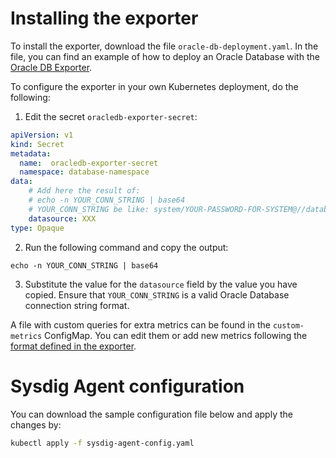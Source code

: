 # Installing the exporter
To install the exporter, download the file `oracle-db-deployment.yaml`. In the file, you can find an example of how to deploy an Oracle Database  with the [Oracle DB Exporter](https://github.com/iamseth/oracledb_exporter).

To configure the exporter in your own Kubernetes deployment, do the following:

1. Edit the secret `oracledb-exporter-secret`:
```yaml
apiVersion: v1
kind: Secret
metadata:
  name:  oracledb-exporter-secret
  namespace: database-namespace
data:
    # Add here the result of:
    # echo -n YOUR_CONN_STRING | base64
    # YOUR_CONN_STRING be like: system/YOUR-PASSWORD-FOR-SYSTEM@//database:1521/DB_SID.DB_DOMAIN
    datasource: XXX
type: Opaque
```
2. Run the following command and copy the output:
```
echo -n YOUR_CONN_STRING | base64
```

3. Substitute the value for the `datasource` field by the value you have copied. Ensure that `YOUR_CONN_STRING` is a valid Oracle Database connection string format.


A file with custom queries for extra metrics can be found in the `custom-metrics` ConfigMap. You can edit them or add new metrics following the [format defined in the exporter](https://github.com/iamseth/oracledb_exporter/blob/master/multi-metric-dual-example-labels.toml).

# Sysdig Agent configuration

You can download the sample configuration file below and apply the changes by:
```bash
kubectl apply -f sysdig-agent-config.yaml
```
